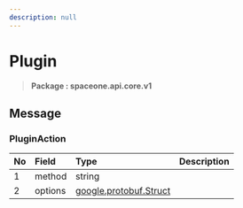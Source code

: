 ```yaml
---
description: null
---
```


# Plugin

> **Package : spaceone.api.core.v1**

## Message

### PluginAction

| No | Field | Type | Description |
| :--- | :--- | :--- | :--- |
| 1 | method | string |  |
| 2 | options | [google.protobuf.Struct](https://github.com/protocolbuffers/protobuf/blob/master/src/google/protobuf/struct.proto) |  |

